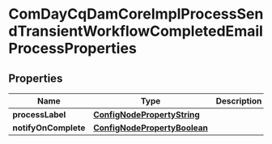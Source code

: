 

# ComDayCqDamCoreImplProcessSendTransientWorkflowCompletedEmailProcessProperties

## Properties

Name | Type | Description | Notes
------------ | ------------- | ------------- | -------------
**processLabel** | [**ConfigNodePropertyString**](ConfigNodePropertyString.md) |  |  [optional]
**notifyOnComplete** | [**ConfigNodePropertyBoolean**](ConfigNodePropertyBoolean.md) |  |  [optional]



